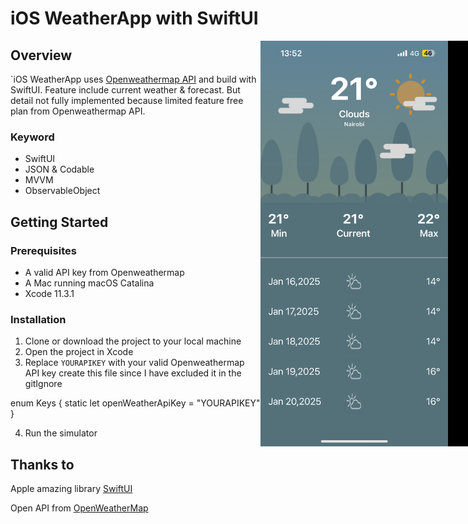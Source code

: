 # iOS WeatherApp with SwiftUI

<div style="width: 1000px; height 600px;">
<img src="WeatherApp/Screenshots/IMG_3198.png" width="30%" height="30%" align="right">
<img src="WeatherApp/Screenshots/IMG_3199.png" width="30%" height="30%" align="right">
</div>

## Overview

`iOS WeatherApp uses [Openweathermap API](https://openweathermap.org/api) and build with SwiftUI. Feature include current weather & forecast. But detail not fully implemented because limited feature free plan from Openweathermap API.

### Keyword
- SwiftUI
- JSON & Codable
- MVVM
- ObservableObject

## Getting Started

### Prerequisites

- A valid API key from Openweathermap
- A Mac running macOS Catalina
- Xcode 11.3.1

### Installation

1. Clone or download the project to your local machine
2. Open the project in Xcode
3. Replace `YOURAPIKEY` with your valid Openweathermap API key
create this file since I have excluded it in the gitIgnore

enum Keys {
    static let openWeatherApiKey = "YOURAPIKEY"
}


4. Run the simulator

## Thanks to

Apple amazing library [SwiftUI](https://developer.apple.com/xcode/swiftui/)

Open API from [OpenWeatherMap](https://openweathermap.org/api)
